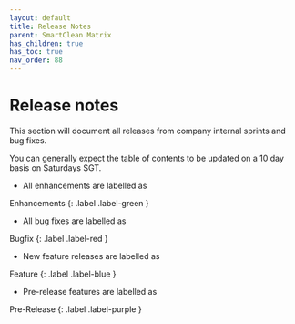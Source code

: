 ```yaml
---
layout: default
title: Release Notes
parent: SmartClean Matrix
has_children: true
has_toc: true
nav_order: 88
---
```


# Release notes
This section will document all releases from company internal sprints and bug fixes.

You can generally expect the table of contents to be updated on a 10 day basis on Saturdays SGT.

- All enhancements are labelled as 

Enhancements
{: .label .label-green }
- All bug fixes are labelled as 

Bugfix
{: .label .label-red }
- New feature releases are labelled as 

Feature
{: .label .label-blue }
- Pre-release features are labelled as 

Pre-Release
{: .label .label-purple }
